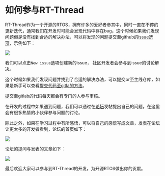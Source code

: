# 如何参与RT-Thread

RT-Thread作为一个开源的RTOS，拥有许多的爱好者参其中，同时一直在不停的更新迭代，通常我们在开发时可能会发现代码中存在bug，这个时候如果我们发现问题但是没有找到合适的解决办法，可以将发现的问题提交至github的[issue选项](https://github.com/RT-Thread/rt-thread/issues)，示例如下：

![](figures/issue.png)

我们可以点击`New issue`选项创建新的issue， 社区开发者会参与到issue的讨论解决。

这个时候如果我们发现问题并找到了合适的解决办法，可以提交pr至主线仓库，如果是新手可以查看[提交代码至gitla的方法](https://www.rt-thread.io/document/site/development-guide/github/github/#contribution-process_1)。

提交至gitlab的代码每天都会有专门的人参与审核。

在开发的过程中如果遇到问题，我们可以通过在[论坛](https://club.rt-thread.org/index.html)发帖提出自己的问题，在这里会有很多热情的小伙伴参与问题的讨论。

除此之外，如果在学习过程中有所感悟，可以将自己的感悟写成文章，发表在论坛让更太多的开发者看到，论坛的首页如下：

![](figures/luntan.png)

论坛的提问与发表的文章如下：

![](figures/qa.png)

最后欢迎大家可以参与到RT-Thread的开发，为开源RTOS做出你的贡献。

